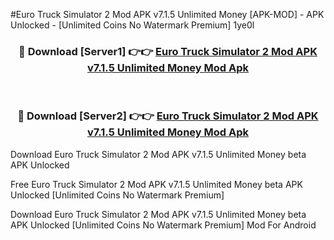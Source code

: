 #Euro Truck Simulator 2 Mod APK v7.1.5 Unlimited Money [APK-MOD] - APK Unlocked - [Unlimited Coins No Watermark Premium] 1ye0l



<div align="center">

<h3>🔴 Download [Server1] 👉👉 <a href="https://momento.my/?title=Euro_Truck_Simulator_2_Mod_APK_v7.1.5_Unlimited_Money">Euro Truck Simulator 2 Mod APK v7.1.5 Unlimited Money Mod Apk</a></h3><br>

<h3>🔴 Download [Server2] 👉👉 <a href="https://momento.my/?title=Euro_Truck_Simulator_2_Mod_APK_v7.1.5_Unlimited_Money">Euro Truck Simulator 2 Mod APK v7.1.5 Unlimited Money Mod Apk</a></h3>
</div>



Download Euro Truck Simulator 2 Mod APK v7.1.5 Unlimited Money beta APK Unlocked

Free Euro Truck Simulator 2 Mod APK v7.1.5 Unlimited Money beta APK Unlocked [Unlimited Coins No Watermark Premium]

Download Euro Truck Simulator 2 Mod APK v7.1.5 Unlimited Money beta APK Unlocked [Unlimited Coins No Watermark Premium] Mod For Android
